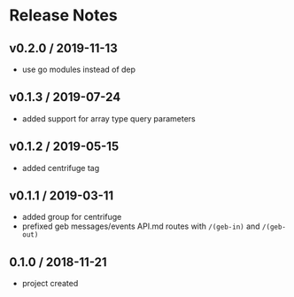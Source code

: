 # Release Notes

## v0.2.0 / 2019-11-13
- use go modules instead of dep

## v0.1.3 / 2019-07-24
- added support for array type query parameters

## v0.1.2 / 2019-05-15
- added centrifuge tag

## v0.1.1 / 2019-03-11
- added group for centrifuge
- prefixed geb messages/events API.md routes with `/(geb-in)` and `/(geb-out)`

## 0.1.0 / 2018-11-21
- project created
